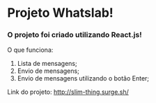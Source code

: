 # Projeto Whatslab!

### O projeto foi criado utilizando React.js!

O que funciona:
1. Lista de mensagens;
2. Envio de mensagens;
3. Envio de mensagens utilizando o botão Enter;

Link do projeto: http://slim-thing.surge.sh/
